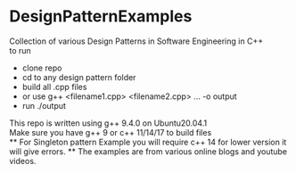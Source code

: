 # DesignPatternExamples



Collection of various Design Patterns in Software Engineering in C++  
 to run  
 - clone repo  
 - cd to any design pattern folder  
 - build all .cpp files
 - or use g++ <filename1.cpp> <filename2.cpp> ... -o output  
 - run ./output  

 This repo is written using g++ 9.4.0 on Ubuntu20.04.1  
 Make sure you have g++ 9 or c++ 11/14/17 to build files  
 ** For Singleton pattern Example you will require c++ 14 for lower version it will give errors. 
 ** The examples are from various online blogs and youtube videos.  
  
